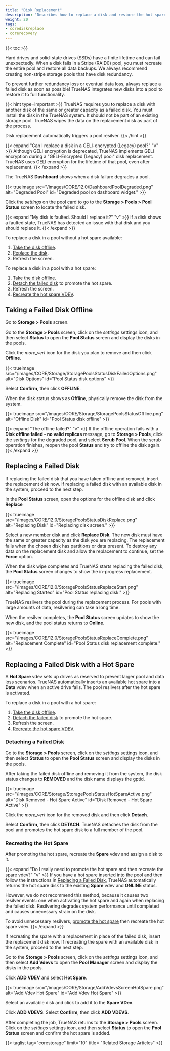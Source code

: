 ```yaml
---
title: "Disk Replacement"
description: "Describes how to replace a disk and restore the hot spare in TrueNAS CORE."
weight: 20
tags:
- corediskreplace
- corerecovery
---
```


{{< toc >}}

Hard drives and solid-state drives (SSDs) have a finite lifetime and can fail unexpectedly.
When a disk fails in a Stripe (RAID0) pool, you must recreate the entire pool and restore all data backups.
We always recommend creating non-stripe storage pools that have disk redundancy.

To prevent further redundancy loss or eventual data loss, always replace a failed disk as soon as possible!
TrueNAS integrates new disks into a pool to restore it to full functionality.

{{< hint type=important >}}
TrueNAS requires you to replace a disk with another disk of the same or greater capacity as a failed disk.
You must install the disk in the TrueNAS system.
It should not be part of an existing storage pool.
TrueNAS wipes the data on the replacement disk as part of the process.

Disk replacement automatically triggers a pool resilver.
{{< /hint >}}

{{< expand "Can I replace a disk in a GELI-encrypted (Legacy) pool?" "v" >}}
Although GELI encryption is deprecated, TrueNAS implements GELI encryption during a "GELI-Encrypted (Legacy) pool" disk replacement. TrueNAS uses GELI encryption for the lifetime of that pool, even after replacement.
{{< /expand >}}

The TrueNAS **Dashboard** shows when a disk failure degrades a pool.

{{< trueimage src="/images/CORE/12.0/DashboardPoolDegraded.png" alt="Degraded Pool" id="Degraded pool on dashboard widget." >}}

Click the <i class="material-icons" aria-hidden="true" title="Settings">settings</i> on the pool card to go to the **Storage > Pools > Pool Status** screen to locate the failed disk.

{{< expand "My disk is faulted. Should I replace it?" "v" >}}
If a disk shows a faulted state, TrueNAS has detected an issue with that disk and you should replace it.
{{< /expand >}}

To replace a disk in a pool without a hot spare available:

1. [Take the disk offline](#taking-a-failed-disk-offline).
2. [Replace the disk](#replacing-a-failed-disk).
3. Refresh the screen.

To replace a disk in a pool with a hot spare:

1. [Take the disk offline](#taking-a-failed-disk-offline).
2. [Detach the failed disk](#detaching-a-failed-disk) to promote the hot spare.
3. Refresh the screen.
4. [Recreate the hot spare VDEV](#recreating-the-hot-spare).

## Taking a Failed Disk Offline

Go to **Storage > Pools** screen. 

Go to the **Storage > Pools** screen, click on the <i class="material-icons" aria-hidden="true" title="Settings">settings</i> settings icon, and then select **Status** to open the **Pool Status** screen and display the disks in the pools.

Click the <i class="material-icons" aria-hidden="true" title="Options">more_vert</i> icon for the disk you plan to remove and then click **Offline**.

{{< trueimage src="/images/CORE/Storage/StoragePoolsStatusDiskFailedOptions.png" alt="Disk Options" id="Pool Status disk options" >}}

Select **Confirm**, then click **OFFLINE**.

When the disk status shows as **Offline**, physically remove the disk from the system.

{{< trueimage src="/images/CORE/Storage/StoragePoolsStatusOffline.png" alt="Offline Disk" id="Pool Status disk offline" >}}

{{< expand "The offline failed?" "v" >}}
If the offline operation fails with a **Disk offline failed - no valid replicas** message, go to **Storage > Pools**, click the <i class="material-icons" aria-hidden="true" title="Settings">settings</i> for the degraded pool, and select **Scrub Pool**.
When the scrub operation finishes, reopen the pool **Status** and try to offline the disk again.
{{< /expand >}}

## Replacing a Failed Disk

If replacing the failed disk that you have taken offline and removed, insert the replacement disk now.
If replacing a failed disk with an available disk in the system, proceed to the next step.

In the **Pool Status** screen, open the options for the offline disk and click **Replace**

{{< trueimage src="/images/CORE/12.0/StoragePoolsStatusDiskReplace.png" alt="Replacing Disk" id="Replacing disk screen." >}}

Select a new member disk and click **Replace Disk**.
The new disk must have the same or greater capacity as the disk you are replacing.
The replacement fails when the chosen disk has partitions or data present.
To destroy any data on the replacement disk and allow the replacement to continue, set the **Force** option.

When the disk wipe completes and TrueNAS starts replacing the failed disk, the **Pool Status** screen changes to show the in-progress replacement.

{{< trueimage src="/images/CORE/12.0/StoragePoolsStatusReplaceStart.png" alt="Replacing Started" id="Pool Status replacing disk." >}}

TrueNAS resilvers the pool during the replacement process.
For pools with large amounts of data, resilvering can take a long time.

When the resilver completes, the **Pool Status** screen updates to show the new disk, and the pool status returns to **Online**.

{{< trueimage src="/images/CORE/12.0/StoragePoolsStatusReplaceComplete.png" alt="Replacement Complete" id="Pool Status disk replacement complete." >}}

## Replacing a Failed Disk with a Hot Spare

A **Hot Spare** vdev sets up drives as reserved to prevent larger pool and data loss scenarios. TrueNAS automatically inserts an available hot spare into a **Data** vdev when an active drive fails.
The pool resilvers after the hot spare is activated.

To replace a disk in a pool with a hot spare:

1. [Take the disk offline](#taking-a-failed-disk-offline).
2. [Detach the failed disk](#detaching-a-failed-disk) to promote the hot spare.
3. Refresh the screen.
4. [Recreate the hot spare VDEV](#recreating-the-hot-spare).

### Detaching a Failed Disk

Go to the **Storage > Pools** screen, click on the <i class="material-icons" aria-hidden="true" title="Settings">settings</i> settings icon, and then select **Status** to open the **Pool Status** screen and display the disks in the pools.

After taking the failed disk offline and removing it from the system, the disk status changes to **REMOVED** and the disk name displays the gptid.

{{< trueimage src="/images/CORE/Storage/StoragePoolsStatusHotSpareActive.png" alt="Disk Removed - Hot Spare Active" id="Disk Removed - Hot Spare Active" >}}

Click the <i class="material-icons" aria-hidden="true" title="Options">more_vert</i> icon for the removed disk and then click **Detach**.

Select **Confirm**, then click **DETACH**.
TrueNAS detaches the disk from the pool and promotes the hot spare disk to a full member of the pool.

### Recreating the Hot Spare

After promoting the hot spare, recreate the **Spare** vdev and assign a disk to it.

{{< expand "Do I really need to promote the hot spare and then recreate the spare vdev?" "v" >}}
If you have a hot spare inserted into the pool and then follow the instructions in [Replacing a Failed Disk](#replacing-a-failed-disk), TrueNAS automatically returns the hot spare disk to the existing **Spare** vdev and **ONLINE** status.

However, we do not recommend this method, because it causes two resilver events: one when activating the hot spare and again when replacing the failed disk.
Resilvering degrades system performance until completed and causes unnecessary strain on the disk.

To avoid unnecessary resilvers, [promote the hot spare](#detaching-a-failed-disk) then recreate the hot spare vdev.
{{< /expand >}}

If recreating the spare with a replacement in place of the failed disk, insert the replacement disk now.
If recreating the spare with an available disk in the system, proceed to the next step.

Go to the **Storage > Pools** screen, click on the <i class="material-icons" aria-hidden="true" title="Settings">settings</i> settings icon, and then select **Add Vdevs** to open the **Pool Manager** screen and display the disks in the pools.

Click **ADD VDEV** and select **Hot Spare**.

{{< trueimage src="/images/CORE/Storage/AddVdevsScreenHotSpare.png" alt="Add Vdev Hot Spare" id="Add Vdev Hot Spare" >}}

Select an available disk and click <i class="fa fa-arrow-right" aria-hidden="true" title="Right Arrow"></i> to add it to the **Spare VDev**.

Click **ADD VDEVS**.
Select **Confirm**, then click **ADD VDEVS**.

After completing the job, TrueNAS returns to the **Storage > Pools** screen.
Click on the <i class="material-icons" aria-hidden="true" title="Settings">settings</i> settings icon, and then select **Status** to open the **Pool Status** screen and confirm the hot spare is added.

{{< taglist tag="corestorage" limit="10" title= "Related Storage Articles" >}}